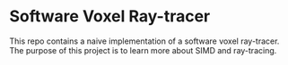 # Software Voxel Ray-tracer
This repo contains a naive implementation of a software voxel ray-tracer.
The purpose of this project is to learn more about SIMD and ray-tracing.
